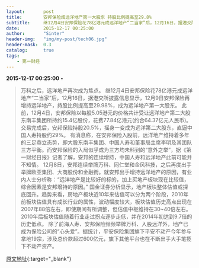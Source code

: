 ```yaml
---
layout:       post
title:        安邦保险成远洋地产第一大股东 持股比例提高至29.8%
subtitle:     继12月4日安邦保险花78亿港元成远洋地产“二当家”后，12月16日，据港交所披露信息显示，12月9日安邦保险再增持远洋地产，持股比例提高至29.98%，成为远洋地产第一大股东。
date:         2015-12-17 00:25:00
author:       "Sinter"
header-img:   "img/my-post/tech06.jpg"
header-mask:  0.3
catalog:      true
tags:
    - 第一财经
---
```


**2015-12-17 00:25:00**  **-**

> 万科之后，远洋地产再次成为焦点。
继12月4日安邦保险花78亿港元成远洋地产“二当家”后，12月16日，据港交所披露信息显示，12月9日安邦保险再增持远洋地产，持股比例提高至29.98%，成为远洋地产第一大股东。
此前，12月4日，安邦保险以每股5.05港元的价格共计受让远洋地产第二大股东南丰集团所持约15.4亿股份，花费77.84亿港元(约合64.37亿元人民币)。交易完成后，安邦保险持股20.5%，摇身一变成为远洋第二大股东，直逼中国人寿持股约29%。
有消息称，在安邦保险入股前，远洋地产维持着多年的三足鼎立态势，即大股东南丰集团、中国人寿和董事局主席李明及其团队三方平衡。而安邦保险的入局似乎成为三方均未料到的“意外之举”，据《第一财经日报》记者了解，安邦的连续增持，中国人寿和远洋地产此前可能并不知情。
12月8日，安邦连续举牌万科、同仁堂和金风科技，之后再度出手举牌欧亚集团、大商股份和金融街。就安邦出手增持远洋地产的原因，有业内人士分析称：“远洋地产是比较好的标的，加上买地产板块现在比较值，综合因素是安邦增持的原因。”
国金证券分析显示，地产板块整体估值或探底回升。趋势来看，房地产板块近10年来估值可以分为两个阶段，2010年前板块估值具有成长行业的属性，波动幅度较大，板块估值历史高点出现在2007年88倍左右，即使期间有所调整，但估值中枢维持在30~40倍左右。2010年后板块估值随着行业走过拐点逐步走低，并在2014年初达到9.7倍的历史低点。
除了前海人寿、安邦保险频频举牌万科、入股远洋外，地产已成为保险公司的“心头爱”。据统计，平安保险集团旗下平安不动产今年参与拿地19宗，涉及总价款超过600亿元，旗下其他平台也在不断出手大手笔揽下不动产资产。


[原文地址](http://www.yicai.com/news/4726723.html){:target="_blank"}


